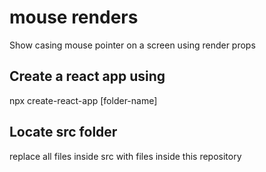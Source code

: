 # mouse renders
Show casing mouse pointer on a screen using render props


## Create a react app using 
npx create-react-app [folder-name]

## Locate src folder
replace all files inside src with files inside this repository

